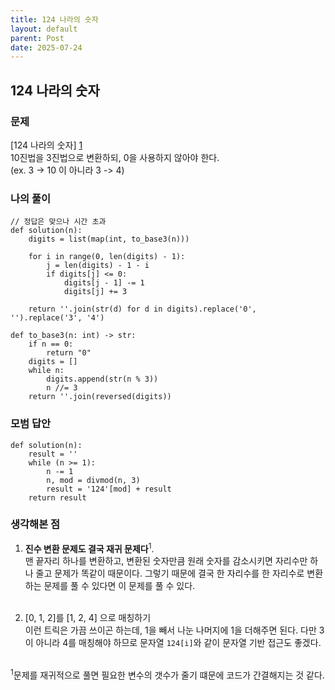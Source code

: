 ```yaml
---
title: 124 나라의 숫자
layout: default
parent: Post
date: 2025-07-24
---
```


## 124 나라의 숫자
### 문제
[124 나라의 숫자] [1]<br/>
10진법을 3진법으로 변환하되, 0을 사용하지 않아야 한다.<br/>
(ex. 3 -> 10 이 아니라 3 -> 4)<br/>

### 나의 풀이
```
// 정답은 맞으나 시간 초과
def solution(n):
    digits = list(map(int, to_base3(n)))
    
    for i in range(0, len(digits) - 1):
        j = len(digits) - 1 - i
        if digits[j] <= 0:
            digits[j - 1] -= 1
            digits[j] += 3

    return ''.join(str(d) for d in digits).replace('0', '').replace('3', '4')

def to_base3(n: int) -> str:
    if n == 0:
        return "0"
    digits = []
    while n:
        digits.append(str(n % 3))
        n //= 3
    return ''.join(reversed(digits))
```

### 모범 답안
```
def solution(n):
    result = ''
    while (n >= 1):
        n -= 1
        n, mod = divmod(n, 3)
        result = '124'[mod] + result
    return result
```

### 생각해본 점
1. **진수 변환 문제도 결국 재귀 문제다**<sup>1</sup>.<br/>
맨 끝자리 하나를 변환하고, 변환된 숫자만큼 원래 숫자를 감소시키면 자리수만 하나 줄고 문제가 똑같이 때문이다.
그렇기 때문에 결국 한 자리수를 한 자리수로 변환하는 문제를 풀 수 있다면 이 문제를 풀 수 있다.<br/><br/>

2. [0, 1, 2]를 [1, 2, 4] 으로 매칭하기<br/>
이런 트릭은 가끔 쓰이곤 하는데, 1을 빼서 나눈 나머지에 1을 더해주면 된다.
다만 3이 아니라 4를 매칭해야 하므로 문자열 `124[i]`와 같이 문자열 기반 접근도 좋겠다.<br/><br/>

<sup>1</sup>문제를 재귀적으로 풀면 필요한 변수의 갯수가 줄기 떄문에 코드가 간결해지는 것 같다.

[1]: https://school.programmers.co.kr/learn/courses/30/lessons/12899